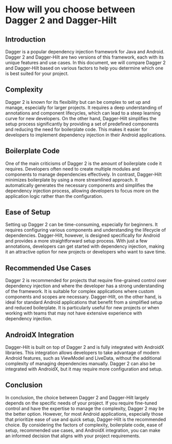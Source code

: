 # How will you choose between Dagger 2 and Dagger-Hilt

## Introduction
Dagger is a popular dependency injection framework for Java and Android. Dagger 2 and Dagger-Hilt are two versions of this framework, each with its unique features and use cases. In this document, we will compare Dagger 2 and Dagger-Hilt based on various factors to help you determine which one is best suited for your project.

## Complexity
Dagger 2 is known for its flexibility but can be complex to set up and manage, especially for larger projects. It requires a deep understanding of annotations and component lifecycles, which can lead to a steep learning curve for new developers. On the other hand, Dagger-Hilt simplifies the setup process significantly by providing a set of predefined components and reducing the need for boilerplate code. This makes it easier for developers to implement dependency injection in their Android applications.

## Boilerplate Code
One of the main criticisms of Dagger 2 is the amount of boilerplate code it requires. Developers often need to create multiple modules and components to manage dependencies effectively. In contrast, Dagger-Hilt minimizes boilerplate by using a more streamlined approach. It automatically generates the necessary components and simplifies the dependency injection process, allowing developers to focus more on the application logic rather than the configuration.

## Ease of Setup
Setting up Dagger 2 can be time-consuming, especially for beginners. It requires configuring various components and understanding the lifecycle of dependencies. Dagger-Hilt, however, is designed specifically for Android and provides a more straightforward setup process. With just a few annotations, developers can get started with dependency injection, making it an attractive option for new projects or developers who want to save time.

## Recommended Use Cases
Dagger 2 is recommended for projects that require fine-grained control over dependency injection and where the developer has a strong understanding of the framework. It is suitable for complex applications where custom components and scopes are necessary. Dagger-Hilt, on the other hand, is ideal for standard Android applications that benefit from a simplified setup and reduced boilerplate. It is particularly useful for new projects or when working with teams that may not have extensive experience with dependency injection.

## AndroidX Integration
Dagger-Hilt is built on top of Dagger 2 and is fully integrated with AndroidX libraries. This integration allows developers to take advantage of modern Android features, such as ViewModel and LiveData, without the additional complexity of managing dependencies manually. Dagger 2 can also be integrated with AndroidX, but it may require more configuration and setup.

## Conclusion
In conclusion, the choice between Dagger 2 and Dagger-Hilt largely depends on the specific needs of your project. If you require fine-tuned control and have the expertise to manage the complexity, Dagger 2 may be the better option. However, for most Android applications, especially those that prioritize ease of use and quick setup, Dagger-Hilt is the recommended choice. By considering the factors of complexity, boilerplate code, ease of setup, recommended use cases, and AndroidX integration, you can make an informed decision that aligns with your project requirements.
